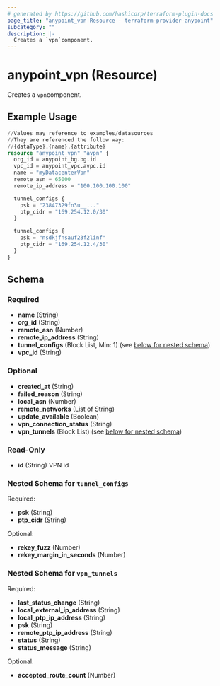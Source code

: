 ```yaml
---
# generated by https://github.com/hashicorp/terraform-plugin-docs
page_title: "anypoint_vpn Resource - terraform-provider-anypoint"
subcategory: ""
description: |-
  Creates a `vpn`component.
---
```


# anypoint_vpn (Resource)

Creates a `vpn`component.

## Example Usage

```terraform
//Values may reference to examples/datasources
//They are referenced the follow way: 
//{dataType}.{name}.{attribute}
resource "anypoint_vpn" "avpn" {
  org_id = anypoint_bg.bg.id
  vpc_id = anypoint_vpc.avpc.id
  name = "myDatacenterVpn"
  remote_asn = 65000
  remote_ip_address = "100.100.100.100"

  tunnel_configs {
    psk = "23847329fn3u__..."
    ptp_cidr = "169.254.12.0/30"
  }

  tunnel_configs {
    psk = "nsdkjfnsauf23f2linf"
    ptp_cidr = "169.254.12.4/30"
  }
}
```

<!-- schema generated by tfplugindocs -->
## Schema

### Required

- **name** (String)
- **org_id** (String)
- **remote_asn** (Number)
- **remote_ip_address** (String)
- **tunnel_configs** (Block List, Min: 1) (see [below for nested schema](#nestedblock--tunnel_configs))
- **vpc_id** (String)

### Optional

- **created_at** (String)
- **failed_reason** (String)
- **local_asn** (Number)
- **remote_networks** (List of String)
- **update_available** (Boolean)
- **vpn_connection_status** (String)
- **vpn_tunnels** (Block List) (see [below for nested schema](#nestedblock--vpn_tunnels))

### Read-Only

- **id** (String) VPN id

<a id="nestedblock--tunnel_configs"></a>
### Nested Schema for `tunnel_configs`

Required:

- **psk** (String)
- **ptp_cidr** (String)

Optional:

- **rekey_fuzz** (Number)
- **rekey_margin_in_seconds** (Number)


<a id="nestedblock--vpn_tunnels"></a>
### Nested Schema for `vpn_tunnels`

Required:

- **last_status_change** (String)
- **local_external_ip_address** (String)
- **local_ptp_ip_address** (String)
- **psk** (String)
- **remote_ptp_ip_address** (String)
- **status** (String)
- **status_message** (String)

Optional:

- **accepted_route_count** (Number)


